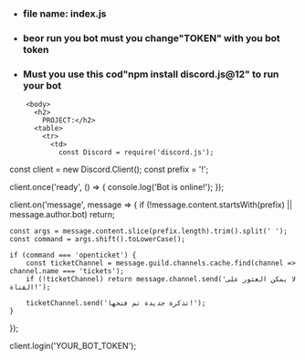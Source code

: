 
<html>
  <head>
    <ul>
      <li><h3>file name: index.js</h3></li>
        <li><h3>beor run you bot must you change"TOKEN" with you bot token</h3></li>
        <li><h3>Must you use this cod"npm install discord.js@12" to run your bot</h3></li>
    </ul>
  </head>
  
        <body>
          <h2>
            PROJECT:</h2>
          <table>
            <tr>
              <td>
                const Discord = require('discord.js');
const client = new Discord.Client();
const prefix = '!';

client.once('ready', () => {
    console.log('Bot is online!');
});

client.on('message', message => {
    if (!message.content.startsWith(prefix) || message.author.bot) return;

    const args = message.content.slice(prefix.length).trim().split(' ');
    const command = args.shift().toLowerCase();

    if (command === 'openticket') {
        const ticketChannel = message.guild.channels.cache.find(channel => channel.name === 'tickets');
        if (!ticketChannel) return message.channel.send('لا يمكن العثور على القناة!');

        ticketChannel.send('تذكرة جديدة تم فتحها!');
    }
});

client.login('YOUR_BOT_TOKEN');
              </td>
            </tr>
          </table>
          <style>
            body{
              background-image: url('Picsart_24-05-16_20-56-54-582.jpg');
              
            }
          </style>
          <a href="https://bleu1js.github.io/Blue._.js"><h2>HOME PAGE</h2></a>
          
        </body>
          </html>
